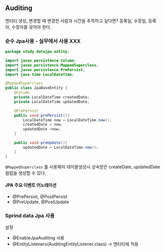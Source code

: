 ## Auditing
엔티티 생성, 변경할 때 변경한 사람과 시간을 추적하고 싶다면? 등록일, 수정일, 등록자, 수정자를 넣어야 한다.

### 순수 Jpa사용 - 실무에서 사용 XXX
```java
package study.datajpa.entity;

import javax.persistence.Column;
import javax.persistence.MappedSuperclass;
import javax.persistence.PrePersist;
import java.time.LocalDateTime;

@MappedSuperclass
public class JpaBaseEntity {
    @Column
    private LocalDateTime createdDate;
    private LocalDateTime updatedDate;

    @PrePersist
    public void prePersist(){
        LocalDateTime now = LocalDateTime.now();
        createdDate = now;
        updatedDate =now;
    }

    public void preUpdate(){
        updatedDate = LocalDateTime.now();
    }
}

```
`@MappedSuperclass` 를 사용해야 테이블생성시 상속받은 createDate, updatedDate 컬럼을 생성할 수 있다. 

#### JPA 주요 이벤트 어노테이션 
- @PrePersist, @PostPersist
- @PreUpdate, @PostUpdate


### Sprind data Jpa 사용

설정
- @EnableJpaAuditing 사용 
- @EntityListeners(AuditingEntityListener.class) -> 엔티티에 적용